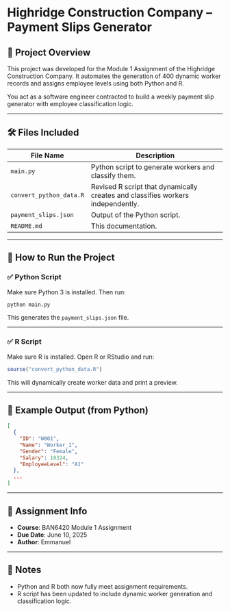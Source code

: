 # Highridge Construction Company – Payment Slips Generator

## 📌 Project Overview
This project was developed for the Module 1 Assignment of the Highridge Construction Company. It automates the generation of 400 dynamic worker records and assigns employee levels using both Python and R.

You act as a software engineer contracted to build a weekly payment slip generator with employee classification logic.

---

## 🛠 Files Included
| File Name               | Description                                      |
|------------------------|--------------------------------------------------|
| `main.py`              | Python script to generate workers and classify them. |
| `convert_python_data.R`| Revised R script that dynamically creates and classifies workers independently. |
| `payment_slips.json`   | Output of the Python script.                     |
| `README.md`            | This documentation.                             |

---

## 🚀 How to Run the Project

### ✅ Python Script
Make sure Python 3 is installed. Then run:

```bash
python main.py
```

This generates the `payment_slips.json` file.

---

### ✅ R Script
Make sure R is installed. Open R or RStudio and run:

```r
source("convert_python_data.R")
```

This will dynamically create worker data and print a preview.

---

## 🧾 Example Output (from Python)

```json
[
  {
    "ID": "W001",
    "Name": "Worker_1",
    "Gender": "Female",
    "Salary": 18324,
    "EmployeeLevel": "A1"
  },
  ...
]
```

---

## 📅 Assignment Info
- **Course**: BAN6420 Module 1 Assignment
- **Due Date**: June 10, 2025
- **Author**: Emmanuel

---

## 📎 Notes
- Python and R both now fully meet assignment requirements.
- R script has been updated to include dynamic worker generation and classification logic.
